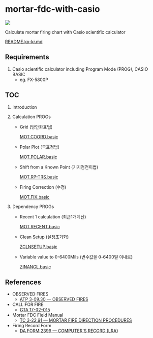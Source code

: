 # mortar-fdc-with-casio

<img src="https://img.shields.io/badge/casio_basic-blue?style=for-the-badge&logo=visualbasic&logoColor=ffffff" />

Calculate mortar firing chart with Casio scientific calculator

[README.ko-kr.md](./README.ko-kr.md)

## Requirements

1. Casio scientific calculator including Program Mode (PROG), CASIO BASIC
   - eg. FX-5800P

## TOC

1. Introduction

>

2. Calculation PROGs

    - Grid (방안좌표법)
      
      [MOT.COORD.basic](./MOT.COORD.basic)
      
    - Polar Plot (극표정법)

      [MOT.POLAR.basic](./MOT.POLAR.basic)
      
    - Shift from a Known Point (기지점전이법)
      
      [MOT.RP-TRS.basic](./MOT.RP-TRS.basic)
      
    - Firing Correction (수정)

      [MOT.FIX.basic](./MOT.FIX.basic)
      
3. Dependency PROGs

   - Recent 1 calculation (최근1개계산)
     
     [MOT.RECENT.basic](./MOT.RECENT.basic)
     
   - Clean Setup (설정초기화)
   
     [ZCLNSETUP.basic](./ZCLNSETUP.basic)
     
   - Variable value to 0-6400Mils (변수값을 0-6400밀 이내로)
     
     [ZINANGL.basic](./ZINANGL.basic)

## References

- OBSERVED FIRES
   - [ATP 3-09.30 — OBSERVED FIRES](./references-archive/ARN5011_ATP%203-09x30%20FINAL%20WEB.pdf)
- CALL FOR FIRE
   - [GTA 17-02-015](./references-archive/call_for_fire.pdf)
- Mortar FDC Field Manual
   - [TC 3-22.91 — MORTAR FIRE DIRECTION PROCEDURES](./references-archive/ARN3488_TC%203-22x91%20FINAL%20WEB%201.pdf)
- Firing Record Form
   - [DA FORM 2399 — COMPUTER`S RECORD (LRA)](./references-archive/ARN3823_DA%20FORM%202399%20FINAL.pdf)
